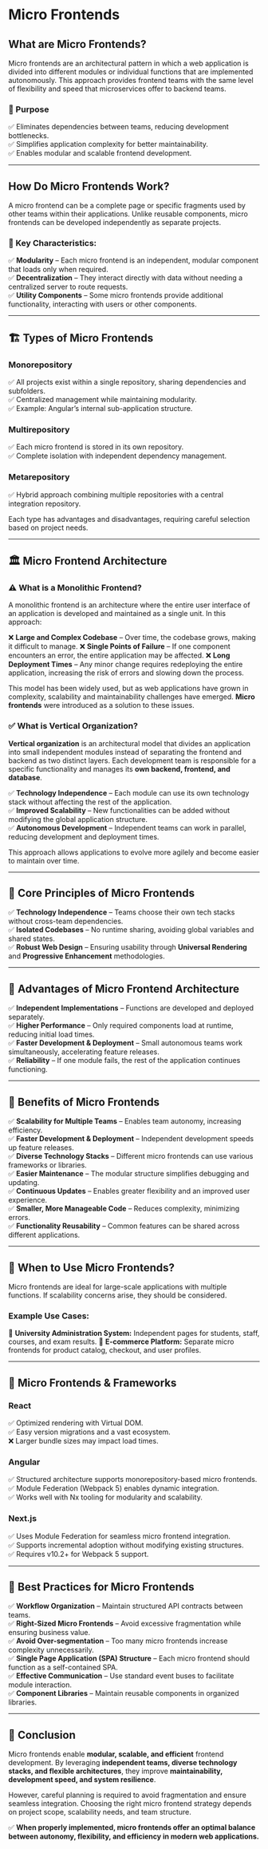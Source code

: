 # Micro Frontends

## What are Micro Frontends?

Micro frontends are an architectural pattern in which a web application is divided into different modules or individual functions that are implemented autonomously. This approach provides frontend teams with the same level of flexibility and speed that microservices offer to backend teams.

### 🎯 Purpose
✅ Eliminates dependencies between teams, reducing development bottlenecks.  
✅ Simplifies application complexity for better maintainability.  
✅ Enables modular and scalable frontend development.  

---

## How Do Micro Frontends Work?

A micro frontend can be a complete page or specific fragments used by other teams within their applications. Unlike reusable components, micro frontends can be developed independently as separate projects.

### 🔹 Key Characteristics:
✅ **Modularity** – Each micro frontend is an independent, modular component that loads only when required.  
✅ **Decentralization** – They interact directly with data without needing a centralized server to route requests.  
✅ **Utility Components** – Some micro frontends provide additional functionality, interacting with users or other components.  

---

## 🏗️ Types of Micro Frontends

### **Monorepository**
✅ All projects exist within a single repository, sharing dependencies and subfolders.  
✅ Centralized management while maintaining modularity.  
✅ Example: Angular’s internal sub-application structure.  

### **Multirepository**
✅ Each micro frontend is stored in its own repository.  
✅ Complete isolation with independent dependency management.  

### **Metarepository**
✅ Hybrid approach combining multiple repositories with a central integration repository.  

Each type has advantages and disadvantages, requiring careful selection based on project needs.

---

## 🏛️ Micro Frontend Architecture

### **⚠️ What is a Monolithic Frontend?**

A monolithic frontend is an architecture where the entire user interface of an application is developed and maintained as a single unit. In this approach:

❌ **Large and Complex Codebase** – Over time, the codebase grows, making it difficult to manage.
❌ **Single Points of Failure** – If one component encounters an error, the entire application may be affected.
❌ **Long Deployment Times** – Any minor change requires redeploying the entire application, increasing the risk of errors and slowing down the process.

This model has been widely used, but as web applications have grown in complexity, scalability and maintainability challenges have emerged. **Micro frontends** were introduced as a solution to these issues.

### **✅ What is Vertical Organization?**

**Vertical organization** is an architectural model that divides an application into small independent modules instead of separating the frontend and backend as two distinct layers. Each development team is responsible for a specific functionality and manages its **own backend, frontend, and database**.

✅ **Technology Independence** – Each module can use its own technology stack without affecting the rest of the application.  
✅ **Improved Scalability** – New functionalities can be added without modifying the global application structure.  
✅ **Autonomous Development** – Independent teams can work in parallel, reducing development and deployment times.  

This approach allows applications to evolve more agilely and become easier to maintain over time.

---

## 🌟 Core Principles of Micro Frontends

✅ **Technology Independence** – Teams choose their own tech stacks without cross-team dependencies.  
✅ **Isolated Codebases** – No runtime sharing, avoiding global variables and shared states.  
✅ **Robust Web Design** – Ensuring usability through **Universal Rendering** and **Progressive Enhancement** methodologies.  

---

## 🚀 Advantages of Micro Frontend Architecture

✅ **Independent Implementations** – Functions are developed and deployed separately.  
✅ **Higher Performance** – Only required components load at runtime, reducing initial load times.  
✅ **Faster Development & Deployment** – Small autonomous teams work simultaneously, accelerating feature releases.  
✅ **Reliability** – If one module fails, the rest of the application continues functioning.  

---

## 🎯 Benefits of Micro Frontends

✅ **Scalability for Multiple Teams** – Enables team autonomy, increasing efficiency.  
✅ **Faster Development & Deployment** – Independent development speeds up feature releases.  
✅ **Diverse Technology Stacks** – Different micro frontends can use various frameworks or libraries.  
✅ **Easier Maintenance** – The modular structure simplifies debugging and updating.  
✅ **Continuous Updates** – Enables greater flexibility and an improved user experience.  
✅ **Smaller, More Manageable Code** – Reduces complexity, minimizing errors.  
✅ **Functionality Reusability** – Common features can be shared across different applications.  

---

## 🎯 When to Use Micro Frontends?

Micro frontends are ideal for large-scale applications with multiple functions. If scalability concerns arise, they should be considered.

### **Example Use Cases:**
📌 **University Administration System:** Independent pages for students, staff, courses, and exam results.
📌 **E-commerce Platform:** Separate micro frontends for product catalog, checkout, and user profiles.

---

## 🔧 Micro Frontends & Frameworks

### **React**
✅ Optimized rendering with Virtual DOM.  
✅ Easy version migrations and a vast ecosystem.  
❌ Larger bundle sizes may impact load times.  

### **Angular**
✅ Structured architecture supports monorepository-based micro frontends.  
✅ Module Federation (Webpack 5) enables dynamic integration.  
✅ Works well with Nx tooling for modularity and scalability.  

### **Next.js**
✅ Uses Module Federation for seamless micro frontend integration.  
✅ Supports incremental adoption without modifying existing structures.  
✅ Requires v10.2+ for Webpack 5 support.  

---

## 🏅 Best Practices for Micro Frontends

✅ **Workflow Organization** – Maintain structured API contracts between teams.  
✅ **Right-Sized Micro Frontends** – Avoid excessive fragmentation while ensuring business value.  
✅ **Avoid Over-segmentation** – Too many micro frontends increase complexity unnecessarily.  
✅ **Single Page Application (SPA) Structure** – Each micro frontend should function as a self-contained SPA.  
✅ **Effective Communication** – Use standard event buses to facilitate module interaction.  
✅ **Component Libraries** – Maintain reusable components in organized libraries.  

---

## 🎯 Conclusion

Micro frontends enable **modular, scalable, and efficient** frontend development. By leveraging **independent teams, diverse technology stacks, and flexible architectures**, they improve **maintainability, development speed, and system resilience**.

However, careful planning is required to avoid fragmentation and ensure seamless integration. Choosing the right micro frontend strategy depends on project scope, scalability needs, and team structure.

✅ **When properly implemented, micro frontends offer an optimal balance between autonomy, flexibility, and efficiency in modern web applications.**

